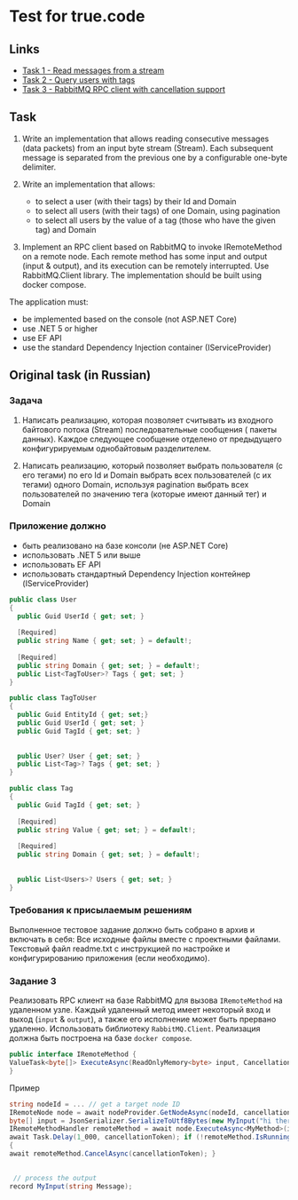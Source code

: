 # Test for true.code

## Links

- [Task 1 - Read messages from a stream](TrueCodeTest.StreamReader)
- [Task 2 - Query users with tags](TrueCodeTest.UserManager)
- [Task 3 - RabbitMQ RPC client with cancellation support](TrueCodeTest.RpcClient)

## Task

1. Write an implementation that allows reading consecutive messages (data packets) from an input byte stream (Stream).
   Each subsequent message is separated from the previous one by a configurable one-byte delimiter.

2. Write an implementation that allows:
    - to select a user (with their tags) by their Id and Domain
    - to select all users (with their tags) of one Domain, using pagination
    - to select all users by the value of a tag (those who have the given tag) and Domain

3. Implement an RPC client based on RabbitMQ to invoke IRemoteMethod on a remote node. Each remote method has some input
   and output (input & output), and its execution can be remotely interrupted. Use RabbitMQ.Client library. The
   implementation should be built using docker compose.

The application must:

- be implemented based on the console (not ASP.NET Core)
- use .NET 5 or higher
- use EF API
- use the standard Dependency Injection container (IServiceProvider)

## Original task (in Russian)

### Задача

1. Написать реализацию, которая позволяет считывать из входного байтового потока (Stream) последовательные сообщения (
   пакеты данных).
   Каждое следующее сообщение отделено от предыдущего конфигурируемым однобайтовым разделителем.

2. Написать реализацию, который позволяет
   выбрать пользователя (с его тегами) по его Id и Domain
   выбрать всех пользователей (с их тегами) одного Domain, используя pagination
   выбрать всех пользователей по значению тега (которые имеют данный тег) и Domain

### Приложение должно

- быть реализовано на базе консоли (не ASP.NET Core)
- использовать .NET 5 или выше
- использовать EF API
- использовать стандартный Dependency Injection контейнер (IServiceProvider)

```c#
public class User 
{
  public Guid UserId { get; set; }
  
  [Required]
  public string Name { get; set; } = default!;
  
  [Required]
  public string Domain { get; set; } = default!;
  public List<TagToUser>? Tags { get; set; }
}

public class TagToUser 
{
  public Guid EntityId { get; set;}
  public Guid UserId { get; set; }
  public Guid TagId { get; set; }
  
  
  public User? User { get; set; }
  public List<Tag>? Tags { get; set; }
}

public class Tag
{
  public Guid TagId { get; set; }
  
  [Required]
  public string Value { get; set; } = default!;
  
  [Required]
  public string Domain { get; set; } = default!;
  
  
  public List<Users>? Users { get; set; }
}
```

### Требования к присылаемым решениям

Выполненное тестовое задание должно быть собрано в архив и включать в себя:
Все исходные файлы вместе с проектными файлами.
Текстовый файл readme.txt с инструкцией по настройке и конфигурированию приложения (если необходимо).

### Задание 3

Реализовать RPC клиент на базе RabbitMQ для вызова `IRemoteMethod` на удаленном узле.
Каждый удаленный метод имеет некоторый вход и выход (`input` & `output`), а также его исполнение может быть прервано
удаленно.
Использовать библиотеку `RabbitMQ.Client`.
Реализация должна быть построена на базе `docker compose`.

```c#
public interface IRemoteMethod {
ValueTask<byte[]> ExecuteAsync(ReadOnlyMemory<byte> input, CancellationToken cancellationToken);
}
```

Пример

```c#
string nodeId = ... // get a target node ID
IRemoteNode node = await nodeProvider.GetNodeAsync(nodeId, cancellationToken);
byte[] input = JsonSerializer.SerializeToUtf8Bytes(new MyInput("hi there!"));
IRemoteMethodHandler remoteMethod = await node.ExecuteAsync<MyMethod>(input, cancellationToken);
await Task.Delay(1_000, cancellationToken); if (!remoteMethod.IsRunning)
{
await remoteMethod.CancelAsync(cancellationToken); }

 
 // process the output
record MyInput(string Message); 
```